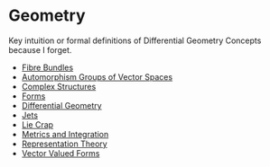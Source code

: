 <!-- generated by markdown-notes-tree -->

# Geometry

<!-- optional markdown-notes-tree directory description starts here -->
Key intuition or formal definitions of Differential Geometry Concepts because I forget.
<!-- optional markdown-notes-tree directory description ends here -->

- [Fibre Bundles](Bundles.md)
- [Automorphism Groups of Vector Spaces](Common_Vector_Space_Groups.md)
- [Complex Structures](Complex_Structures.md)
- [Forms](Forms.md)
- [Differential Geometry](Geometry.md)
- [Jets](Jets.md)
- [Lie Crap](Lie_Crap.md)
- [Metrics and Integration](Metrics.md)
- [Representation Theory](Representations.md)
- [Vector Valued Forms](Vector_Valued_Forms.md)
